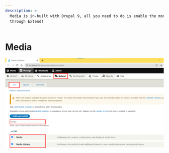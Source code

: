 ```yaml
---
description: >-
  Media is in-built with Drupal 9, all you need to do is enable the module
  through Extend!
---
```


# Media

![](<../.gitbook/assets/media1 (1).png>)
